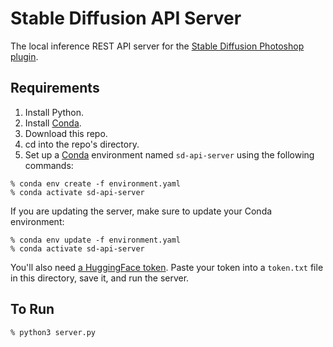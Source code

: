 # Stable Diffusion API Server

The local inference REST API server for the [Stable Diffusion Photoshop plugin](https://christiancantrell.com/#ai-ml).

## Requirements

1. Install Python.
1. Install [Conda](https://conda.io/projects/conda/en/latest/user-guide/install/download.html).
1. Download this repo.
1. cd into the repo's directory.
1. Set up a [Conda](https://conda.io) environment named `sd-api-server` using the following commands:

```
% conda env create -f environment.yaml
% conda activate sd-api-server
```

If you are updating the server, make sure to update your Conda environment:

```
% conda env update -f environment.yaml
% conda activate sd-api-server
```

You'll also need [a HuggingFace token](https://huggingface.co/settings/tokens). Paste your token into a `token.txt` file in this directory, save it, and run the server.

## To Run

```
% python3 server.py
```
